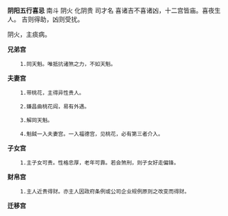 **阴阳五行喜忌**
南斗 阴火 化阴贵 司才名
喜诸吉不喜诸凶，十二宫皆庙。喜夜生人。
吉则得助，凶则受扰。

阴火，主痰病。

**兄弟宫**
```
    1.同天魁。唯抵抗诸煞之力，不如天魁。
```

**夫妻宫**
```
    1.带桃花，主得异性贵人。

    2.嫌昌曲桃花阎，易有外遇。

    3.解同天魁。

    4.魁鉞一入夫妻宫。一入福德宫，见桃花，必有第三者介入。
```

**子女宫**
```
    1.主子女可贵。性格忠厚，老年可靠。若会煞刑，则子女好走偏锋。
```

**财帛宫**
```
    1.主人近贵得财。亦主人因政府条例或公司企业规例原则之改变而得财。
```

**迁移宫**
```

```
